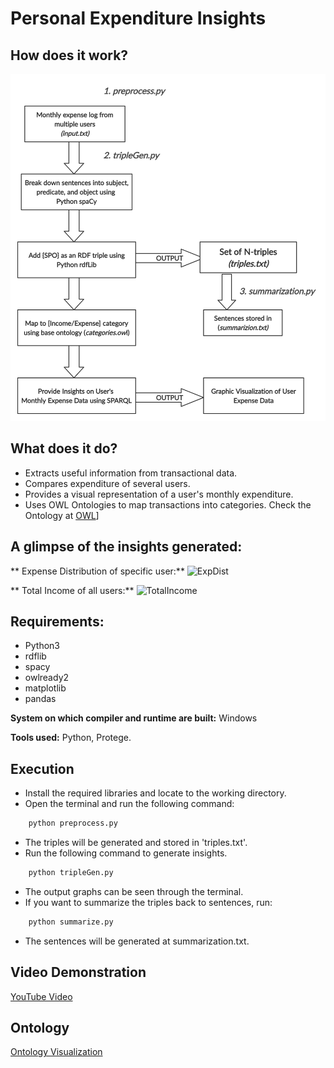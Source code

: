 # Personal Expenditure Insights

## How does it work?
![Flowchart](Flowchart.png)

## What does it do?
- Extracts useful information from transactional data.
- Compares expenditure of several users.
- Provides a visual representation of a user's monthly expenditure.
- Uses OWL Ontologies to map transactions into categories. Check the Ontology at [OWL](http://www.visualdataweb.de/webvowl/#opts=cd=80;dd=90;%23iri=https://raw.githubusercontent.com/san1197/SER531-Project---Group-19/main/categories.owl)]

## A glimpse of the insights generated:
** Expense Distribution of specific user:**
![ExpDist](SpecificExpenseDist)

** Total Income of all users:**
![TotalIncome](totalIncome)

## Requirements:
- Python3
- rdflib
- spacy
- owlready2
- matplotlib
- pandas

**System on which compiler and runtime are built:** Windows

**Tools used:** Python, Protege.

## Execution
- Install the required libraries and locate to the working directory.
- Open the terminal and run the following command:
```bash
    python preprocess.py
```
- The triples will be generated and stored in 'triples.txt'.
- Run the following command to generate insights.
```bash
    python tripleGen.py
```
- The output graphs can be seen through the terminal.
- If you want to summarize the triples back to sentences, run:
```bash
    python summarize.py
```
- The sentences will be generated at summarization.txt.

## Video Demonstration
[YouTube Video](https://www.youtube.com/watch?v=KmKTgx5wt_Y&feature=youtu.be)

## Ontology
[Ontology Visualization](http://www.visualdataweb.de/webvowl/#opts=cd=80;dd=90;#iri=https://raw.githubusercontent.com/san1197/SER531-Project---Group-19/main/categories.owl)